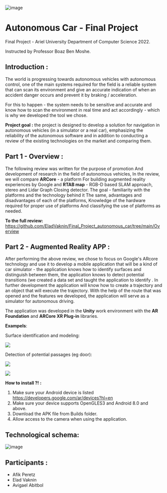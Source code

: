![image](https://user-images.githubusercontent.com/74238558/172609265-17383f13-5d36-464a-83c1-19dae344fa73.png)


# Autonomous Car - Final Project
Final Project - Ariel University Department of Computer Science 2022.

 Instructed by Professor Boaz Ben Moshe.
## Introduction :
The world is progressing towards autonomous vehicles with autonomous control, one of the main systems required for the field is a reliable system that can scan its environment and give an accurate indication of when an accident danger occurs and prevent it by braking / acceleration.

For this to happen - the system needs to be sensitive and accurate and know how to scan the environment in real time and act accordingly - which is why we developed the tool we chose. 

**Project goal :** the project is designed to develop a solution for navigation in autonomous vehicles (in a simulator or a real car), emphasizing the reliability of the autonomous software and in addition to conducting a review of the existing technologies on the market and comparing them.


## Part 1 - Overview : 

The following review was written for the purpose of promotion
And development of research in the field of autonomous vehicles,
In the review, we will compare **ARCore** - a platform
For building augmented reality experiences by Google and **RTAB map** - RGB-D based SLAM approach, stereo and Lidar Graph
Closing detector.
The goal - familiarity with the platforms and the technology behind it
The same, advantages and disadvantages of each of the platforms,
Knowledge of the hardware required for proper use of platforms
And classifying the use of platforms as needed.

**To the full review:** https://github.com/EladVaknin/Final_Project_autonomous_car/tree/main/Overview


## Part 2 - Augmented Reality APP :

After performing the above review, we chose to focus on Google's ARcore technology and use it to develop a mobile application that will be a kind of car simulator - the application knows how to identify surfaces and distinguish between them, the application knows to detect potential transitions (we created a data set and taught the application to identify .
In further development the application will know how to create a trajectory and an object that will execute the trajectory.
With the help of the route that was opened and the features we developed, the application will serve as a simulator for autonomous driving.

The application was developed in the **Unity** work environment with the **AR Foundation** and **ARCore XR Plug-in** libraries.

**Exampels**:

Surface identification and modeling: 


![](https://github.com/EladVaknin/Final_Project_autonomous_car/blob/main/gifs/sarface.gif)

Detection of potential passages (eg door):


![](https://github.com/EladVaknin/Final_Project_autonomous_car/blob/main/gifs/miklat.gif)


![](https://github.com/EladVaknin/Final_Project_autonomous_car/blob/main/gifs/labarydoor.gif)






 


**How to install ?! :**
1. Make sure your Android device is listed https://developers.google.com/ar/devices?hl=en
2. Make sure your device supports OpenGLES3 and Android 8.0 and above.
3. Download the APK file from Builds folder.
4. Allow access to the camera when using the application.


## Technological schema:
![image](https://user-images.githubusercontent.com/74238558/172565370-33c727ce-bc73-41a3-8397-90f58447a97f.png)


## Participants : 
- Afik Peretz
- Elad Vaknin
- Avigael Abitbol
